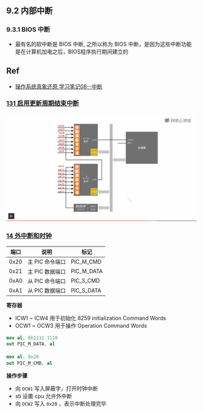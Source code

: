 ## 9.2 内部中断

### 9.3.1 BIOS 中断

* 最有名的软中断是 BIOS 中断, 之所以称为 BIOS 中断，是因为这些中断功能是在计算机加电之后，BIOS程序执行期间建立的


## Ref

* [操作系统真象还原 学习笔记08--中断](https://www.kn0sky.com/?p=47)

### [131 启用更新周期结束中断](https://study.163.com/course/courseLearn.htm?courseId=1209670804#/learn/video?lessonId=1280833423&courseId=1209670804)

<img src="./01.png" />

### [14 外中断和时钟](https://www.bilibili.com/video/BV1b44y1k7mT?p=14)

端口 | 说明 | 标记
---|---|---
0x20 | 主 PIC 命令端口 | PIC\_M\_CMD
0x21 | 主 PIC 数据端口 | PIC\_M\_DATA
0xA0 | 从 PIC 命令端口 | PIC\_S\_CMD
0xA1 | 从 PIC 数据端口 | PIC\_S\_DATA

**寄存器**

* ICW1 ~ ICW4 用于初始化 8259 initialization Command Words
* OCW1 ~ OCW3 用于操作 Operation Command Words

```nasm
mov al, 0b1111_1110
out PIC_M_DATA, al

mov al, 0x20
out PIC_M_CMD, al
```

**操作步骤**

* 向 `OCW1` 写入屏蔽字，打开时钟中断
* sti 设置 cpu 允许外中断
*  向 `OCW2` 写入 `0x20` ，表示中断处理完毕

